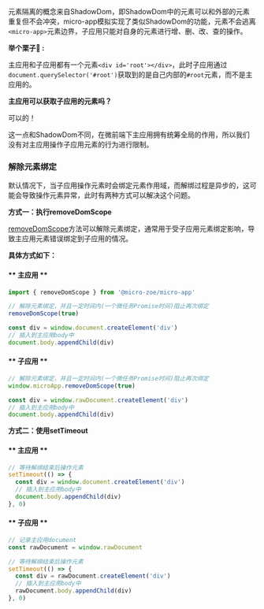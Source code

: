 元素隔离的概念来自ShadowDom，即ShadowDom中的元素可以和外部的元素重复但不会冲突，micro-app模拟实现了类似ShadowDom的功能，元素不会逃离`<micro-app>`元素边界，子应用只能对自身的元素进行增、删、改、查的操作。

**举个栗子🌰 :**

主应用和子应用都有一个元素`<div id='root'></div>`，此时子应用通过`document.querySelector('#root')`获取到的是自己内部的`#root`元素，而不是主应用的。

**主应用可以获取子应用的元素吗？**

可以的！

这一点和ShadowDom不同，在微前端下主应用拥有统筹全局的作用，所以我们没有对主应用操作子应用元素的行为进行限制。

### 解除元素绑定
默认情况下，当子应用操作元素时会绑定元素作用域，而解绑过程是异步的，这可能会导致操作元素异常，此时有两种方式可以解决这个问题。

**方式一：执行removeDomScope**

[removeDomScope](/zh-cn/api?id=removedomscope)方法可以解除元素绑定，通常用于受子应用元素绑定影响，导致主应用元素错误绑定到子应用的情况。

**具体方式如下：**
<!-- tabs:start -->
#### ** 主应用 **
```js
import { removeDomScope } from '@micro-zoe/micro-app'

// 解除元素绑定，并且一定时间内(一个微任务Promise时间)阻止再次绑定
removeDomScope(true)

const div = window.document.createElement('div')
// 插入到主应用body中
document.body.appendChild(div) 
```

#### ** 子应用 **
```js
// 解除元素绑定，并且一定时间内(一个微任务Promise时间)阻止再次绑定
window.microApp.removeDomScope(true) 

const div = window.rawDocument.createElement('div')
// 插入到主应用body中
document.body.appendChild(div) 
```
<!-- tabs:end -->


**方式二：使用setTimeout**
<!-- tabs:start -->
#### ** 主应用 **
```js
// 等待解绑结束后操作元素
setTimeout(() => {
  const div = window.document.createElement('div')
  // 插入到主应用body中
  document.body.appendChild(div) 
}, 0)
```

#### ** 子应用 **
```js
// 记录主应用document
const rawDocument = window.rawDocument

// 等待解绑结束后操作元素
setTimeout(() => {
  const div = rawDocument.createElement('div')
  // 插入到主应用body中
  rawDocument.body.appendChild(div) 
}, 0)
```
<!-- tabs:end -->

